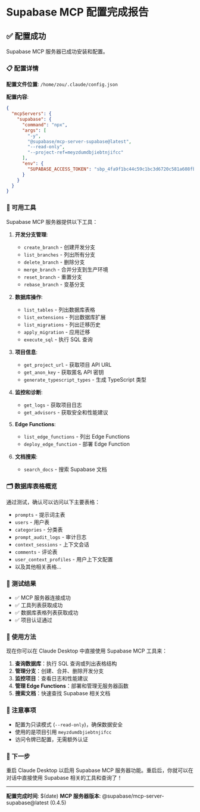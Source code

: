 # Supabase MCP 配置完成报告

## ✅ 配置成功

Supabase MCP 服务器已成功安装和配置。

### 📋 配置详情

**配置文件位置**: `/home/zou/.claude/config.json`

**配置内容**:
```json
{
  "mcpServers": {
    "supabase": {
      "command": "npx",
      "args": [
        "-y",
        "@supabase/mcp-server-supabase@latest",
        "--read-only",
        "--project-ref=meyzdumdbjiebtnjifcc"
      ],
      "env": {
        "SUPABASE_ACCESS_TOKEN": "sbp_4fa9f1bc44c59c1bc3d6720c581a608fbac60a48"
      }
    }
  }
}
```

### 🔧 可用工具

Supabase MCP 服务器提供以下工具：

1. **开发分支管理**:
   - `create_branch` - 创建开发分支
   - `list_branches` - 列出所有分支
   - `delete_branch` - 删除分支
   - `merge_branch` - 合并分支到生产环境
   - `reset_branch` - 重置分支
   - `rebase_branch` - 变基分支

2. **数据库操作**:
   - `list_tables` - 列出数据库表格
   - `list_extensions` - 列出数据库扩展
   - `list_migrations` - 列出迁移历史
   - `apply_migration` - 应用迁移
   - `execute_sql` - 执行 SQL 查询

3. **项目信息**:
   - `get_project_url` - 获取项目 API URL
   - `get_anon_key` - 获取匿名 API 密钥
   - `generate_typescript_types` - 生成 TypeScript 类型

4. **监控和诊断**:
   - `get_logs` - 获取项目日志
   - `get_advisors` - 获取安全和性能建议

5. **Edge Functions**:
   - `list_edge_functions` - 列出 Edge Functions
   - `deploy_edge_function` - 部署 Edge Function

6. **文档搜索**:
   - `search_docs` - 搜索 Supabase 文档

### 🗂️ 数据库表格概览

通过测试，确认可以访问以下主要表格：

- `prompts` - 提示词主表
- `users` - 用户表
- `categories` - 分类表
- `prompt_audit_logs` - 审计日志
- `context_sessions` - 上下文会话
- `comments` - 评论表
- `user_context_profiles` - 用户上下文配置
- 以及其他相关表格...

### 🧪 测试结果

- ✅ MCP 服务器连接成功
- ✅ 工具列表获取成功
- ✅ 数据库表格列表获取成功
- ✅ 项目认证通过

### 🚀 使用方法

现在你可以在 Claude Desktop 中直接使用 Supabase MCP 工具来：

1. **查询数据库**：执行 SQL 查询或列出表格结构
2. **管理分支**：创建、合并、删除开发分支
3. **监控项目**：查看日志和性能建议
4. **管理 Edge Functions**：部署和管理无服务器函数
5. **搜索文档**：快速查找 Supabase 相关文档

### 📝 注意事项

- 配置为只读模式 (`--read-only`)，确保数据安全
- 使用的是项目引用 `meyzdumdbjiebtnjifcc`
- 访问令牌已配置，无需额外认证

### 🔄 下一步

重启 Claude Desktop 以启用 Supabase MCP 服务器功能。重启后，你就可以在对话中直接使用 Supabase 相关的工具和查询了！

---

**配置完成时间**: $(date)
**MCP 服务器版本**: @supabase/mcp-server-supabase@latest (0.4.5)